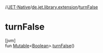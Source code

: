 //[JET-Native](../../index.md)/[de.jet.library.extension](index.md)/[turnFalse](turn-false.md)

# turnFalse

[jvm]\
fun [Mutable](../de.jet.library.tool.mutable/-mutable/index.md)&lt;[Boolean](https://kotlinlang.org/api/latest/jvm/stdlib/kotlin/-boolean/index.html)&gt;.[turnFalse](turn-false.md)()
